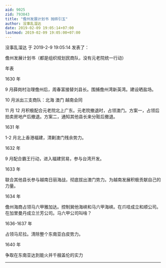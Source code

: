 ```yaml
---
aid: 9025
zid: 793843
title: "儋州发展计划书 抛砖引玉"
author: 没事乱溜达
date: 2019-02-09 19:05:14+07:00
lastmod: 2019-02-09 19:05:00+07:00
---
```


没事乱溜达 于 2019-2-9 19:05:14 发表了：

儋州发展计划书（都是组织规划民商队，没有元老院统一行动）

年表

1630 年

9 月薛岗村治理儋州后，周春富接替刘县长。围捕儋州湾新英湾。建设晒盐场。

10 月派出三支商队：北海 澳门 越南会同

11 月 12 月积极配合元老院北上广东。元老院撤退时，占领澳门。方案一，占领后拍卖房地产后撤退。方案二，通知其他县长来分赃后撤退。

1631 年

1-2 月北上香港福建，清剿澳门残余势力。

1632 年

9 月配合霸王行动，进入福建贸易，参与台湾开发。

1633 年

联合其他县长参与越南日丽海战，彻底拔出澳门势力。为越南发展积极贡献自己的力量。

1634 年

儋州海商占领马六甲雅加达。控制巽他海峡和马六甲海峡。在爪哇成立和顺公司。在加里曼丹成立兰芳公司。马六甲公司叫啥？

1636-1637 年

占领马尼拉。清除整个东南亚白皮势力。

1640 年

争取在东南亚达到能火并千艘盖伦的实力

---
